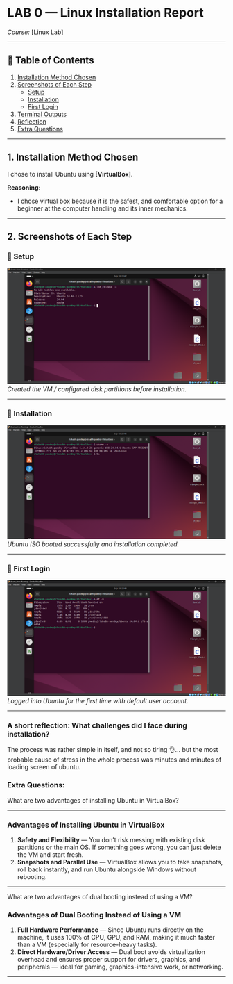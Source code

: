 # LAB 0 — Linux Installation Report

*Course:* [Linux Lab]  

---

## 📑 Table of Contents
1. [Installation Method Chosen](#installation-method-chosen)
2. [Screenshots of Each Step](#screenshots-of-each-step)
   - [Setup](#setup)
   - [Installation](#installation)
   - [First Login](#first-login)
3. [Terminal Outputs](#terminal-outputs)
4. [Reflection](#reflection)
5. [Extra Questions](#extra-questions)

---

## 1. Installation Method Chosen
I chose to install Ubuntu using **[VirtualBox]**.  

**Reasoning:**  
- I chose virtual box because it is the safest, and comfortable option for a beginner at the computer handling and its inner mechanics. 

---

## 2. Screenshots of Each Step

### 🔧 Setup
![Setup Screenshot](/Lin_shots/u_model.png)  
*Created the VM / configured disk partitions before installation.*  

---

### 💽 Installation
![Installation Screenshot](Lin_shots/uname.png)  
*Ubuntu ISO booted successfully and installation completed.*  

---

### 👤 First Login
![First Login Screenshot](Lin_shots/ds-h.png)  
*Logged into Ubuntu for the first time with default user account.*  

---

### A short reflection: What challenges did I face during installation?



The process was rather simple in itself, and not so tiring 👌... but the most probable cause of stress in the whole process was minutes and minutes of loading screen of ubuntu.


### Extra Questions:



What are two advantages of installing Ubuntu in VirtualBox?

---

### **Advantages of Installing Ubuntu in VirtualBox**

1. **Safety and Flexibility** — You don’t risk messing with existing disk partitions or the main OS. If something goes wrong, you can just delete the VM and start fresh.
2. **Snapshots and Parallel Use** — VirtualBox allows you to take snapshots, roll back instantly, and run Ubuntu alongside Windows without rebooting.

---


What are two advantages of dual booting instead of using a VM?

### **Advantages of Dual Booting Instead of Using a VM**

1. **Full Hardware Performance** — Since Ubuntu runs directly on the machine, it uses 100% of CPU, GPU, and RAM, making it much faster than a VM (especially for resource-heavy tasks).
2. **Direct Hardware/Driver Access** — Dual boot avoids virtualization overhead and ensures proper support for drivers, graphics, and peripherals — ideal for gaming, graphics-intensive work, or networking.

---




